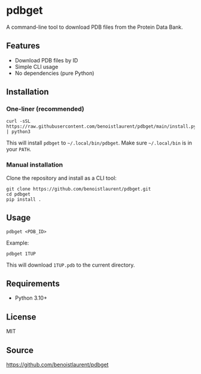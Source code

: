 # pdbget

A command-line tool to download PDB files from the Protein Data Bank.

## Features
- Download PDB files by ID
- Simple CLI usage
- No dependencies (pure Python)

## Installation

### One-liner (recommended)

```
curl -sSL https://raw.githubusercontent.com/benoistlaurent/pdbget/main/install.py | python3
```

This will install `pdbget` to `~/.local/bin/pdbget`.
Make sure `~/.local/bin` is in your `PATH`.

### Manual installation

Clone the repository and install as a CLI tool:

```
git clone https://github.com/benoistlaurent/pdbget.git
cd pdbget
pip install .
```

## Usage

```
pdbget <PDB_ID>
```

Example:
```
pdbget 1TUP
```

This will download `1TUP.pdb` to the current directory.

## Requirements
- Python 3.10+

## License
MIT

## Source
https://github.com/benoistlaurent/pdbget
